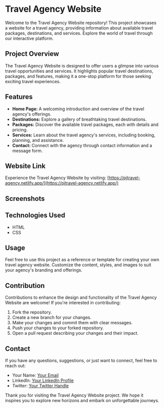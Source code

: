 # Travel Agency Website

Welcome to the Travel Agency Website repository! This project showcases a website for a travel agency, providing information about available travel packages, destinations, and services. Explore the world of travel through our interactive platform.

## Project Overview

The Travel Agency Website is designed to offer users a glimpse into various travel opportunities and services. It highlights popular travel destinations, packages, and features, making it a one-stop platform for those seeking exciting travel experiences.

## Features

- **Home Page:** A welcoming introduction and overview of the travel agency's offerings.
- **Destinations:** Explore a gallery of breathtaking travel destinations.
- **Packages:** Discover the available travel packages, each with details and pricing.
- **Services:** Learn about the travel agency's services, including booking, planning, and assistance.
- **Contact:** Connect with the agency through contact information and a message form.

## Website Link

Experience the Travel Agency Website by visiting: [https://pjtravel-agency.netlify.app/](https://pjtravel-agency.netlify.app/)

## Screenshots



## Technologies Used

- HTML
- CSS

## Usage

Feel free to use this project as a reference or template for creating your own travel agency website. Customize the content, styles, and images to suit your agency's branding and offerings.

## Contribution

Contributions to enhance the design and functionality of the Travel Agency Website are welcome! If you're interested in contributing:

1. Fork the repository.
2. Create a new branch for your changes.
3. Make your changes and commit them with clear messages.
4. Push your changes to your forked repository.
5. Open a pull request describing your changes and their impact.



## Contact

If you have any questions, suggestions, or just want to connect, feel free to reach out:

- Your Name: [Your Email](mailto:youremail@example.com)
- LinkedIn: [Your LinkedIn Profile](https://www.linkedin.com/in/yourusername/)
- Twitter: [Your Twitter Handle](https://twitter.com/yourusername/)

Thank you for visiting the Travel Agency Website project. We hope it inspires you to explore new horizons and embark on unforgettable journeys.
